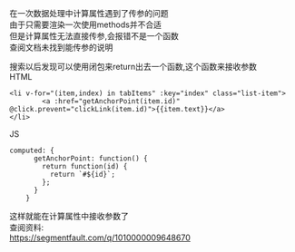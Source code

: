 在一次数据处理中计算属性遇到了传参的问题  
由于只需要渲染一次使用methods并不合适  
但是计算属性无法直接传参,会报错不是一个函数  
查阅文档未找到能传参的说明  
  
搜索以后发现可以使用闭包来return出去一个函数,这个函数来接收参数  
HTML  
```
<li v-for="(item,index) in tabItems" :key="index" class="list-item">
        <a :href="getAnchorPoint(item.id)" @click.prevent="clickLink(item.id)">{{item.text}}</a>
</li>
```
JS  
```
computed: {
      getAnchorPoint: function() {
        return function(id) {
          return `#${id}`;
        };
      }
    }
```
这样就能在计算属性中接收参数了  
查阅资料:  
https://segmentfault.com/q/1010000009648670  
